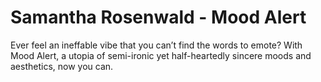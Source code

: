 # Samantha Rosenwald - Mood Alert

Ever feel an ineffable vibe that you can’t find the words to emote? With Mood Alert, a utopia of semi-ironic yet half-heartedly sincere moods and aesthetics, now you can. 
